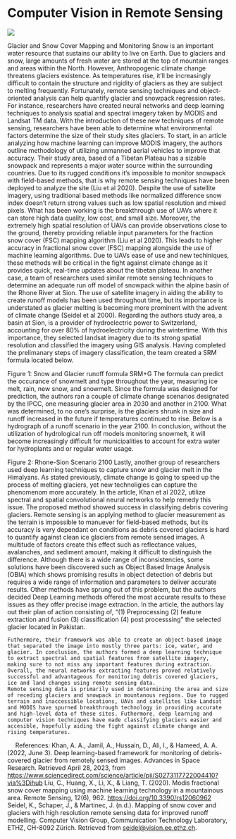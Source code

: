 # Computer Vision in Remote Sensing

![](https://media.giphy.com/media/Ju7l5y9osyymQ/giphy.gif)

Glacier and Snow Cover Mapping and Monitoring
	Snow is an important water resource that sustains our ability to live on Earth. Due to glaciers and snow, large amounts of fresh water are stored at the top of mountain ranges and areas within the North. However, Anthropogenic climate change threatens glaciers existence. As temperatures rise, it’ll be increasingly difficult to contain the structure and rigidity of glaciers as they are subject to melting frequently. Fortunately, remote sensing techniques and object-oriented analysis can help quantify glacier and snowpack regression rates. For instance, researchers have created neural networks and deep learning techniques to analysis spatial and spectral imagery taken by MODIS and Landsat TM data. With the introduction of these new techniques of remote sensing, researchers have been able to determine what environmental factors determine the size of their study sites glaciers.
	 To start, in an article analyzing how machine learning can improve MODIS imagery, the authors outline methodology of utilizing unmanned aerial vehicles to improve that accuracy. Their study area, based of a Tibetan Plateau has a sizable snowpack and represents a major water source within the surrounding countries. Due to its rugged conditions it’s impossible to monitor snowpack with field-based methods, that is why remote sensing techniques have been deployed to analyze the site (Liu et al 2020). Despite the use of satellite imagery, using traditional based methods like normalized difference snow index doesn’t return strong values such as low spatial resolution and mixed pixels. What has been working is the breakthrough use of UAVs where it can store high data quality, low cost, and small size. Moreover, the extremely high spatial resolution of UAVs can provide observations close to the ground, thereby providing reliable input parameters for the fraction snow cover (FSC) mapping algorithm (Liu et al 2020). This leads to higher accuracy in fractional snow cover (FSC) mapping alongside the use of machine learning algorithms. Due to UAVs ease of use and new techiniques, these methods will be critical in the fight against climate change as it provides quick, real-time updates about the tibetan plateau.
	In another case, a team of researchers used similar remote sensing techniques to determine an adequate run off model of snowpack within the alpine basin of the Rhone River at Sion. The use of satellite imagery in aiding the ability to create runoff models has been used throughout time, but its importance is understated as glacier melting is becoming more prominent with the advent of climate change (Seidel et al 2000). Regarding the authors study area, a basin at Sion, is a provider of hydroelectric power to Switzerland, accounting for over 80% of hydroelectricity during the wintertime. With this importance, they selected landsat imagery due to its strong spatial resolution and classified the imagery using GIS analysis. Having completed the prelimanary steps of imagery classification, the team created a SRM formula located below.
 
Figure 1: Snow and Glacier runoff formula SRM+G
	The formula can predict the occurance of snowmelt and type throughout the year, measuring ice melt, rain, new snow, and snowmelt. Since the formula was designed for prediction, the authors ran a couple of climate change scenarios designated by the IPCC, one measuring glacier area in 2030 and another in 2100. What was determined, to no one’s surprise, is the glaciers shrunk in size and runoff increased in the future if temperatures continued to rise. Below is a hydrograph of a runoff scenario in the year 2100. In conclusion, without the utilization of hydrological run off models monitoring snowmelt, it will become increasingly difficult for municipalities to account for extra water for hydroplants and or regular water usage.
 
Figure 2: Rhone-Sion Scenario 2100
	Lastly, another group of researchers used deep learning techniques to capture snow and glacier melt in the Himalyans. As stated previously, climate change is going to speed up the process of melting glaciers, yet new technoligies can capture the phenomenom more accurately. In the article, Khan et al 2022, utilize spectral and spatial convolutional neural networks to help remedy this issue. The proposed method showed success in classifying debris covering glaciers. Remote sensing is an applying method to glacier measurement as the terrain is impossible to manuever for field-based methods, but its accuracy is very dependant on conditions as debris covered glaciers is hard to quantify against clean ice glaciers from remote sensed images. A multitude of factors create this effect such as reflectance values, avalanches, and sediment amount, making it difficult to distinguish the difference. Although there is a wide range of inconsistencies, some solutions have been discovered such as Object Based Image Analysis (OBIA) which shows promising results in object detection of debris but requires a wide range of information and parameters to deliver accurate results. Other methods have sprung out of this problem, but the authors decided Deep Learning methods offered the most accurate results to these issues as they offer precise image extraction. In the article, the authors lay out their plan of action consisting of, “(1) Preprocessing (2) feature extraction and fusion (3) classification (4) post processsing” the selected glacier located in Pakistan.
 
	Futhermore, their framework was able to create an object-based image that separated the image into mostly three parts: ice, water, and glacier. In conclusion, the authors formed a deep learning technique to extract spectral and spatial features from satellite imagery, making sure to not miss any important features during extraction. Overall, the neural networks extracting features proved relatively successful and advantageous for monitoring debris covered glaciers, ice and land changes using remote sensing data. 
	Remote sensing data is primarily used in determining the area and size of receding glaciers and snowpack in mountanous regions. Due to rugged terrain and inaccessible locations, UAVs and satellites like Landsat and MODIS have spurned breakthrough technology in providing accurate and high-level data of these sites. Futhermore, deep learning and computer vision techniques have made classifying glaciers easier and accesible, hopefully aiding the fight against climate change and rising temperatures.
 
References:
Khan, A. A., Jamil, A., Hussain, D., Ali, I., & Hameed, A. A. (2022, June 3). Deep learning-based framework for monitoring of debris-covered glacier from remotely sensed images. Advances in Space Research. Retrieved April 28, 2023, from https://www.sciencedirect.com/science/article/pii/S0273117722004410?via%3Dihub 
Liu, C., Huang, X., Li, X., & Liang, T. (2020). Modis fractional snow cover mapping using machine learning technology in a mountainous area. Remote Sensing, 12(6), 962. https://doi.org/10.3390/rs12060962 
Seidel, K., Schaper, J., & Martinec, J. (n.d.). Mapping of snow cover and glaciers with high resolution remote sensing data for improved runoff modelling. Computer Vision Group, Communication Technology Laboratory, ETHZ, CH-8092 Zürich. Retrieved from seidel@vision.ee.ethz.ch.


